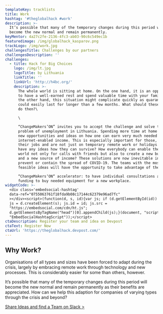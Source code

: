 ```yaml
---
templateKey: tracklists
title: Work
hashtag: '#theglobalhack #work'
description: >-
  It’s possible that many of the temporary changes during this period will
  become the new normal and remain permanently.
keyMentor: 4a27c2fe-2136-4fc3-ab03-90c6c549ec1b
featuredimage: /img/globalhack_kasparov.png
trackLogo: /img/work.jpg
challengesTitle: Challenges by our partners
challengesDescription: ''
challenges:
  - title: Hack for Big Choices
    logo: /img/lt.jpg
    logoTitle: by Lithuania
    linkTitle: ''
    linkUrl: 'http://h4bc.org/'
    description: >-
      The whole world is sitting at home. On the one hand, it is an opportunity
      to have a well-earned rest and spend valuable time with your family. On
      the other hand, this situation might complicate quickly as quarantine
      could easily last for longer than a few months. What should these people
      do then?\

      \

      “ChangeMakers’ON” invites you to accept the challenge and solve the
      problem of unemployment in Lithuania. Spending more time at home can bring
      new opportunities and ideas on how one can earn very much needed
      internet-enabled income. This is especially important for those, who lost
      their jobs and are not just on temporary remote work or holidays. Do you
      have any ideas how they can survive? How everybody can enable the virtual
      world not only for calls with friends but also to create a new business
      and a new source of income? These solutions are now inevitable in order to
      prevent or contain the spread of COVID-19. The teams with the most
      feasible ideas will have the opportunity to take advantage of the \

      “ChangeMakers‘ON“ accelerator: to have individual consultations and get
      funding to buy needed equipment for a new workplace.
widgetCode: >-
  <div class='embedsocial-hashtag'
  data-ref="0755063761f18fda9b08c17144c62379e96ad7fc"
  ></div><script>(function(d, s, id){var js; if (d.getElementById(id)) {return;}
  js = d.createElement(s); js.id = id; js.src =
  "https://embedsocial.com/cdn/ht.js";
  d.getElementsByTagName("head")[0].appendChild(js);}(document, "script",
  "EmbedSocialHashtagScript"));</script>
ctaDescription: Register your team and idea on Devpost
ctaText: Register Now
ctaUrl: 'https://theglobalhack.devpost.com/'
---
```


## Why Work?

Organisations of all types and sizes have been forced to adapt during the crisis, largely by embracing remote work through technology and new processes. This is considerably easier for some than others, however.

It’s possible that many of the temporary changes during this period will become the new normal and remain permanently as their benefits are appreciated. How can we help this adaption for companies of varying types through the crisis and beyond?

[Share Ideas and find a Team on Slack >](http://theglobalhack.com/slack)
